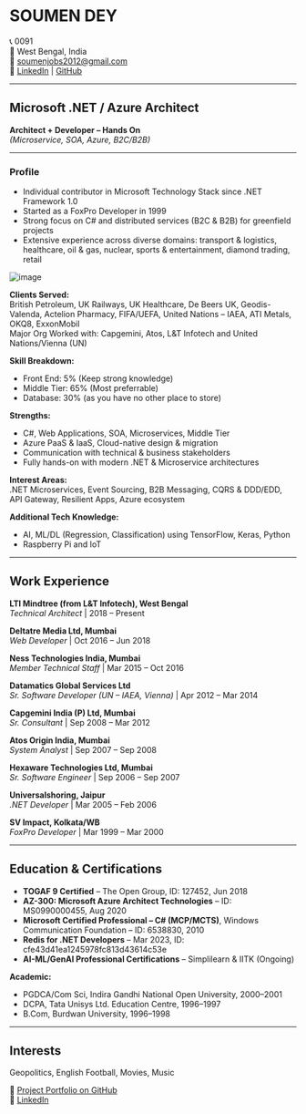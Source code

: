 # SOUMEN DEY

📞 0091  
📍 West Bengal, India  
📧 [soumenjobs2012@gmail.com](mailto:soumenjobs2012@gmail.com)  
🔗 [LinkedIn](https://www.linkedin.com/in/ta-soumen/) | [GitHub](https://github.com/Rimbik)  

---

## Microsoft .NET / Azure Architect  
**Architect + Developer – Hands On**  
*(Microservice, SOA, Azure, B2C/B2B)*  

---

### Profile

- Individual contributor in Microsoft Technology Stack since .NET Framework 1.0
- Started as a FoxPro Developer in 1999
- Strong focus on C# and distributed services (B2C & B2B) for greenfield projects
- Extensive experience across diverse domains: transport & logistics, healthcare, oil & gas, nuclear, sports & entertainment, diamond trading, retail

![image](https://github.com/user-attachments/assets/4d6e923a-5c88-4c54-ac40-d1151bc80bc2)


**Clients Served:**  
British Petroleum, UK Railways, UK Healthcare, De Beers UK, Geodis-Valenda, Actelion Pharmacy, FIFA/UEFA, United Nations – IAEA, ATI Metals, OKQ8, ExxonMobil  
Major Org Worked with: Capgemini, Atos, L&T Infotech and United Nations/Vienna (UN)

**Skill Breakdown:**  
- Front End: 5%  (Keep strong knowledge)
- Middle Tier: 65%  (Most preferrable)
- Database: 30%  (as you have no other place to store)

**Strengths:**  
- C#, Web Applications, SOA, Microservices, Middle Tier  
- Azure PaaS & IaaS, Cloud-native design & migration  
- Communication with technical & business stakeholders  
- Fully hands-on with modern .NET & Microservice architectures

**Interest Areas:**  
.NET Microservices, Event Sourcing, B2B Messaging, CQRS & DDD/EDD, API Gateway, Resilient Apps, Azure ecosystem

**Additional Tech Knowledge:**  
- AI, ML/DL (Regression, Classification) using TensorFlow, Keras, Python  
- Raspberry Pi and IoT  

---

## Work Experience

**LTI Mindtree (from L&T Infotech), West Bengal**  
*Technical Architect* | 2018 – Present  

**Deltatre Media Ltd, Mumbai**  
*Web Developer* | Oct 2016 – Jun 2018  

**Ness Technologies India, Mumbai**  
*Member Technical Staff* | Mar 2015 – Oct 2016  

**Datamatics Global Services Ltd**  
*Sr. Software Developer (UN – IAEA, Vienna)* | Apr 2012 – Mar 2014  

**Capgemini India (P) Ltd, Mumbai**  
*Sr. Consultant* | Sep 2008 – Mar 2012  

**Atos Origin India, Mumbai**  
*System Analyst* | Sep 2007 – Sep 2008  

**Hexaware Technologies Ltd, Mumbai**  
*Sr. Software Engineer* | Sep 2006 – Sep 2007  

**Universalshoring, Jaipur**  
*.NET Developer* | Mar 2005 – Feb 2006  

**SV Impact, Kolkata/WB**  
*FoxPro Developer* | Mar 1999 – Mar 2000  

---

## Education & Certifications

- **TOGAF 9 Certified** – The Open Group, ID: 127452, Jun 2018  
- **AZ-300: Microsoft Azure Architect Technologies** – ID: MS0990000455, Aug 2020  
- **Microsoft Certified Professional – C# (MCP/MCTS)**, Windows Communication Foundation – ID: 6538830, 2010  
- **Redis for .NET Developers** – Mar 2023, ID: cfe43d41ea1245978fc813d43614c53e  
- **AI-ML/GenAI Professional Certifications** – Simplilearn & IITK (Ongoing)  

**Academic:**  
- PGDCA/Com Sci, Indira Gandhi National Open University, 2000–2001  
- DCPA, Tata Unisys Ltd. Education Centre, 1996–1997  
- B.Com, Burdwan University, 1996–1998  

---

## Interests

Geopolitics, English Football, Movies, Music  

📂 [Project Portfolio on GitHub](https://github.com/Rimbik)  
🔗 [LinkedIn](https://www.linkedin.com/in/ta-soumen/)

